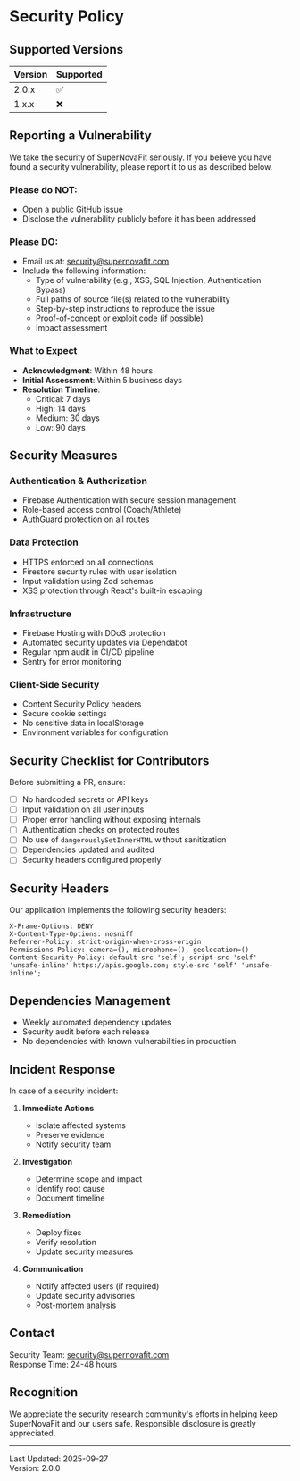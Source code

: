 # Security Policy

## Supported Versions

| Version | Supported          |
| ------- | ------------------ |
| 2.0.x   | :white_check_mark: |
| 1.x.x   | :x:                |

## Reporting a Vulnerability

We take the security of SuperNovaFit seriously. If you believe you have found a security vulnerability, please report it to us as described below.

### Please do NOT:

- Open a public GitHub issue
- Disclose the vulnerability publicly before it has been addressed

### Please DO:

- Email us at: security@supernovafit.com
- Include the following information:
  - Type of vulnerability (e.g., XSS, SQL Injection, Authentication Bypass)
  - Full paths of source file(s) related to the vulnerability
  - Step-by-step instructions to reproduce the issue
  - Proof-of-concept or exploit code (if possible)
  - Impact assessment

### What to Expect

- **Acknowledgment**: Within 48 hours
- **Initial Assessment**: Within 5 business days
- **Resolution Timeline**:
  - Critical: 7 days
  - High: 14 days
  - Medium: 30 days
  - Low: 90 days

## Security Measures

### Authentication & Authorization

- Firebase Authentication with secure session management
- Role-based access control (Coach/Athlete)
- AuthGuard protection on all routes

### Data Protection

- HTTPS enforced on all connections
- Firestore security rules with user isolation
- Input validation using Zod schemas
- XSS protection through React's built-in escaping

### Infrastructure

- Firebase Hosting with DDoS protection
- Automated security updates via Dependabot
- Regular npm audit in CI/CD pipeline
- Sentry for error monitoring

### Client-Side Security

- Content Security Policy headers
- Secure cookie settings
- No sensitive data in localStorage
- Environment variables for configuration

## Security Checklist for Contributors

Before submitting a PR, ensure:

- [ ] No hardcoded secrets or API keys
- [ ] Input validation on all user inputs
- [ ] Proper error handling without exposing internals
- [ ] Authentication checks on protected routes
- [ ] No use of `dangerouslySetInnerHTML` without sanitization
- [ ] Dependencies updated and audited
- [ ] Security headers configured properly

## Security Headers

Our application implements the following security headers:

```
X-Frame-Options: DENY
X-Content-Type-Options: nosniff
Referrer-Policy: strict-origin-when-cross-origin
Permissions-Policy: camera=(), microphone=(), geolocation=()
Content-Security-Policy: default-src 'self'; script-src 'self' 'unsafe-inline' https://apis.google.com; style-src 'self' 'unsafe-inline';
```

## Dependencies Management

- Weekly automated dependency updates
- Security audit before each release
- No dependencies with known vulnerabilities in production

## Incident Response

In case of a security incident:

1. **Immediate Actions**
   - Isolate affected systems
   - Preserve evidence
   - Notify security team

2. **Investigation**
   - Determine scope and impact
   - Identify root cause
   - Document timeline

3. **Remediation**
   - Deploy fixes
   - Verify resolution
   - Update security measures

4. **Communication**
   - Notify affected users (if required)
   - Update security advisories
   - Post-mortem analysis

## Contact

Security Team: security@supernovafit.com  
Response Time: 24-48 hours

## Recognition

We appreciate the security research community's efforts in helping keep SuperNovaFit and our users safe. Responsible disclosure is greatly appreciated.

---

Last Updated: 2025-09-27  
Version: 2.0.0
